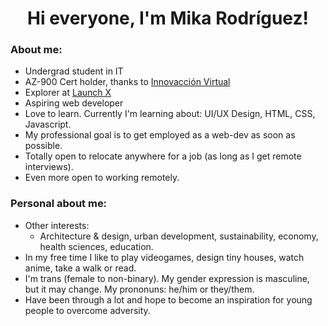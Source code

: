 <h1 align = "center"> Hi everyone, I'm Mika Rodríguez! </h1>
<h3> About me:</h3>

+ Undergrad student in IT
+ AZ-900 Cert holder, thanks to [Innovacción Virtual](https://github.com/innovaccion-virtual)
+ Explorer at [Launch X](https://github.com/LaunchX-InnovaccionVirtual)
+ Aspiring web developer
+ Love to learn. Currently I'm learning about: UI/UX Design, HTML, CSS, Javascript. <br>
+ My professional goal is to get employed as a web-dev as soon as possible. <br>
+ Totally open to relocate anywhere for a job (as long as I get remote interviews). <br>
+ Even more open to working remotely.


<h3> Personal about me:</h3>

+ Other interests: <br>
  + Architecture & design, urban development, sustainability, economy, health sciences, education. <br>
+ In my free time I like to play videogames, design tiny houses, watch anime, take a walk or read. <br>
+ I'm trans (female to non-binary). My gender expression is masculine, but it may change. My prononuns: he/him or they/them. <br>
+ Have been through a lot and hope to become an inspiration for young people to overcome adversity.
